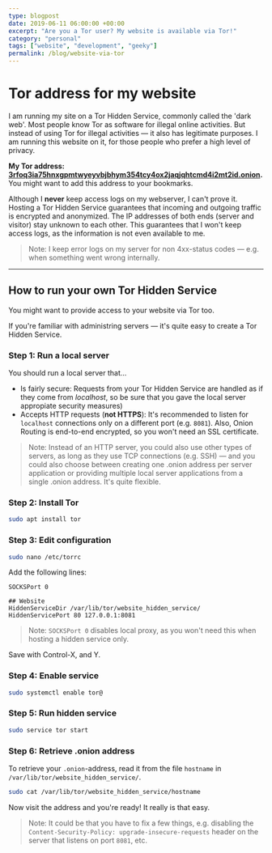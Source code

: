 ```yaml
---
type: blogpost
date: 2019-06-11 06:00:00 +00:00
excerpt: "Are you a Tor user? My website is available via Tor!"
category: "personal"
tags: ["website", "development", "geeky"]
permalink: /blog/website-via-tor
---
```


# Tor address for my website

I am running my site on a Tor Hidden Service, commonly called the 'dark web'. Most people know Tor as software for illegal online activities. But instead of using Tor for illegal activities &mdash; it also has legitimate purposes. I am running this website on it, for those people who prefer a high level of privacy.

**My Tor address: <a href="http://http://3rfoq3ia75hnxgpmtwyeyvbjbhym354tcy4ox2jaqjqhtcmd4i2mt2id.onion/" title="My website on Tor">3rfoq3ia75hnxgpmtwyeyvbjbhym354tcy4ox2jaqjqhtcmd4i2mt2id.onion</a>.** You might want to add this address to your bookmarks.

Although I **never** keep access logs on my webserver, I can't prove it. Hosting a Tor Hidden Service guarantees that incoming and outgoing traffic is encrypted and anonymized. The IP addresses of both ends (server and visitor) stay unknown to each other. This guarantees that I won't keep access logs, as the information is not even available to me.

>  Note: I keep error logs on my server for non 4xx-status codes &mdash; e.g. when something went wrong internally.

---

## How to run your own Tor Hidden Service

You might want to provide access to your website via Tor too.

If you're familiar with administring servers &mdash; it's quite easy to create a Tor Hidden Service.

### Step 1: Run a local server

You should run a local server that...

- Is fairly secure: Requests from your Tor Hidden Service are handled as if they come from _localhost_, so be sure that you gave the local server appropiate security measures)
- Accepts HTTP requests (**not HTTPS**): It's recommended to listen for `localhost` connections only on a different port (e.g. `8081`). Also, Onion Routing is end-to-end encrypted, so you won't need an SSL certificate.

> Note: Instead of an HTTP server, you could also use other types of servers, as long as they use TCP connections (e.g. SSH) &mdash; and you could also choose between creating one .onion address per server application or providing multiple local server applications from a single .onion address. It's quite flexible.

### Step 2: Install Tor

```sh
sudo apt install tor
```

### Step 3: Edit configuration

```sh
sudo nano /etc/torrc
```

Add the following lines:

```
SOCKSPort 0

## Website
HiddenServiceDir /var/lib/tor/website_hidden_service/
HiddenServicePort 80 127.0.0.1:8081
```

> Note: `SOCKSPort 0` disables local proxy, as you won't need this when hosting a hidden service only.

Save with Control-X, and Y.

### Step 4: Enable service

```sh
sudo systemctl enable tor@
```

### Step 5: Run hidden service

```sh
sudo service tor start
```

### Step 6: Retrieve .onion address

To retrieve your `.onion`-address, read it from the file `hostname` in `/var/lib/tor/website_hidden_service/`.

```sh
sudo cat /var/lib/tor/website_hidden_service/hostname
```

Now visit the address and you're ready! It really is that easy.

> Note: It could be that you have to fix a few things, e.g. disabling the `Content-Security-Policy: upgrade-insecure-requests` header on the server that listens on port `8081`, etc.
